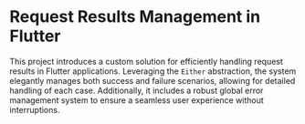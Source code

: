 # Request Results Management in Flutter

This project introduces a custom solution for efficiently handling request results in Flutter applications. Leveraging the `Either` abstraction, the system elegantly manages both success and failure scenarios, allowing for detailed handling of each case. Additionally, it includes a robust global error management system to ensure a seamless user experience without interruptions.
